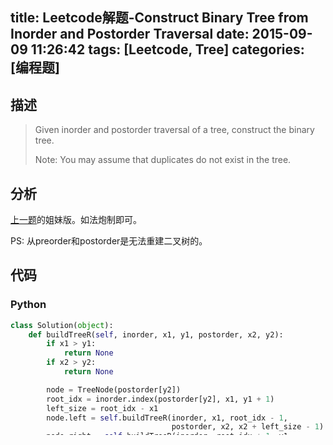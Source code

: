 title: Leetcode解题-Construct Binary Tree from Inorder and Postorder Traversal
date: 2015-09-09 11:26:42
tags: [Leetcode, Tree]
categories: [编程题]
---

## 描述
> Given inorder and postorder traversal of a tree, construct the binary tree.
>
> Note:
> You may assume that duplicates do not exist in the tree.

## 分析
[上一题][1]的姐妹版。如法炮制即可。

PS: 从preorder和postorder是无法重建二叉树的。


## 代码
### Python
```python
class Solution(object):
    def buildTreeR(self, inorder, x1, y1, postorder, x2, y2):
        if x1 > y1:
            return None
        if x2 > y2:
            return None

        node = TreeNode(postorder[y2])
        root_idx = inorder.index(postorder[y2], x1, y1 + 1)
        left_size = root_idx - x1
        node.left = self.buildTreeR(inorder, x1, root_idx - 1,
                                    postorder, x2, x2 + left_size - 1)
        node.right = self.buildTreeR(inorder, root_idx + 1, y1,
                                     postorder, x2 + left_size, y2 - 1)
        return node

    def buildTree(self, inorder, postorder):
        """
        :type inorder: List[int]
        :type postorder: List[int]
        :rtype: TreeNode
        """
        return self.buildTreeR(inorder, 0, len(inorder) - 1,
                               postorder, 0, len(postorder) - 1)
```

[1]: /2015/09/09/construct-binary-tree-from-preorder-and-inorder/
